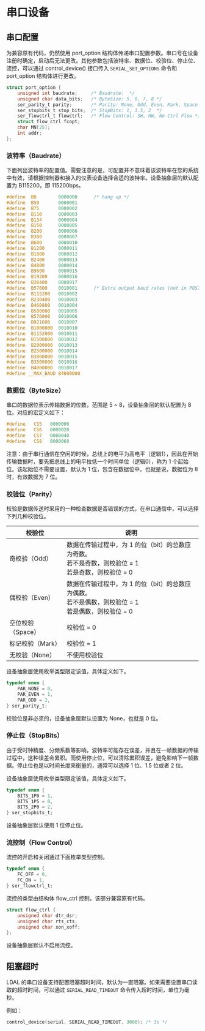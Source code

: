 # 串口设备



## 串口配置

为兼容原有代码，仍然使用 port_option 结构体传递串口配置参数。串口号在设备注册时确定，启动后无法更改。其他参数包括波特率、数据位、校验位、停止位、流控，可以通过 control_device() 接口传入 `SERIAL_SET_OPTIONS` 命令和 port_option 结构体进行更改。

```c
struct port_option {
    unsigned int baudrate;     /* Baudrate:  */
    unsigned char data_bits;   /* ByteSize: 5, 6, 7, 8 */
    ser_parity_t parity;       /* Parity: None, Odd, Even, Mark, Space */
    ser_stopbits_t stop_bits;  /* StopBits: 1, 1.5, 2  */
    ser_flowctrl_t flowctrl;   /* Flow Control: SW, HW, No Ctrl Flow */
    struct flow_ctrl fcopt;
	char MN[25];
	int addr;
};
```

### 波特率（Baudrate）

下面列出波特率的配置值。需要注意的是，可配置并不意味着该波特率在您的系统中有效，请根据控制器和接入的仪表设备选择合适的波特率。设备抽象层的默认配置为 B115200，即 115200bps。

```c
#define  B0        0000000      /* hang up */
#define  B50       0000001
#define  B75       0000002
#define  B110      0000003
#define  B134      0000004
#define  B150      0000005
#define  B200      0000006
#define  B300      0000007
#define  B600      0000010
#define  B1200     0000011
#define  B1800     0000012
#define  B2400     0000013
#define  B4800     0000014
#define  B9600     0000015
#define  B19200    0000016
#define  B38400    0000017
#define  B57600    0010001      /* Extra output baud rates (not in POSIX) */
#define  B115200   0010002
#define  B230400   0010003
#define  B460800   0010004
#define  B500000   0010005
#define  B576000   0010006
#define  B921600   0010007
#define  B1000000  0010010
#define  B1152000  0010011
#define  B1500000  0010012
#define  B2000000  0010013
#define  B2500000  0010014
#define  B3000000  0010015
#define  B3500000  0010016
#define  B4000000  0010017
#define __MAX_BAUD B4000000
```

### 数据位（ByteSize）

串口的数据位表示传输数据的位数，范围是 5 ~ 8，设备抽象层的默认配置为 8 位。对应的宏定义如下：

```c
#define   CS5   0000000
#define   CS6   0000020
#define   CS7   0000040
#define   CS8   0000060
```

注意：由于串行通信在空闲的时候，总线上的电平为高电平（逻辑1），因此在开始传输数据时，要先把总线上的电平拉低一个时间单位（逻辑0），称为 1 个起始位。该起始位不需要设置，默认为 1 位，包含在数据位中。也就是说，数据位为 8 时，有效数据为 7 位。

### 校验位（Parity）

校验是数据传送时采用的一种检查数据是否错误的方式，在串口通信中，可以选择下列几种校验位。

| 校验位            | 说明                                                         |
| ----------------- | ------------------------------------------------------------ |
| 奇校验（Odd）     | 数据在传输过程中，为 1 的位（bit）的总数应为奇数。<br/>若不是奇数，则校验位 = 1<br/>若是奇数，则校验位 = 0 |
| 偶校验（Even）    | 数据在传输过程中，为 1 的位（bit）的总数应为偶数。<br/>若不是偶数，则校验位 = 1<br/>若是偶数，则校验位 = 0 |
| 空位校验（Space） | 校验位 = 0                                                   |
| 标记校验（Mark）  | 校验位 = 1                                                   |
| 无校验（None）    | 不使用校验位                                                 |

设备抽象层使用枚举类型限定该值，具体定义如下。

```c
typedef enum {
    PAR_NONE = 0,
    PAR_EVEN = 1,
    PAR_ODD = 2,
} ser_parity_t;
```

校验位是非必须的，设备抽象层默认设置为 None，也就是 0 位。

### 停止位（StopBits）

由于受时钟精度、分频系数等影响，波特率可能存在误差，并且在一帧数据的传输过程中，这种误差会累积。而使用停止位，可以清除累积误差，避免影响下一帧数据。停止位也是以时间长度来衡量的，通常可以选择 1 位、1.5 位或者 2 位。

设备抽象层使用枚举类型限定该值，具体定义如下。

```c
typedef enum {
    BITS_1P0 = 1,
    BITS_1P5 = 0,
    BITS_2P0 = 2,
} ser_stopbits_t;
```

设备抽象层默认使用 1 位停止位。

### 流控制（Flow Control）

流控的开启和关闭通过下面枚举类型控制。

```c
typedef enum {
    FC_OFF = 0,
    FC_ON = 1,
} ser_flowctrl_t;
```

流控的类型由结构体 flow_ctrl 控制，该部分兼容原有代码。

```c
struct flow_ctrl {
    unsigned char dtr_dsr;
    unsigned char rts_cts;
    unsigned char xon_xoff;
};
```

设备抽象层默认不启用流控。

## 阻塞超时

LDAL 的串口设备支持配置阻塞超时时间，默认为一直阻塞。如果需要设置串口读取的超时时间，可以通过 `SERIAL_READ_TIMEOUT` 命令传入超时时间，单位为毫秒。

例如：

```c
control_device(serial, SERIAL_READ_TIMEOUT, 3000); /* 3s */
```

